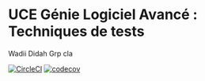 # UCE Génie Logiciel Avancé : Techniques de tests

Wadii Didah Grp cla


[![CircleCI](https://circleci.com/gh/WadiiDidah/ceri-m1-techniques-de-test.svg?style=svg)]((https:circleci.com/gh/WadiiDidah/ceri-m1-techniques-de-test/?branch=master))
[![codecov](https://codecov.io/gh/Wadiididah/ceri-m1-techniques-de-test/branch/master/graph/badge.svg?token=SXTHMKGZKJ)](https://codecov.io/gh/Wadiididah/ceri-m1-techniques-de-test)




